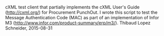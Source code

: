 cXML test client that partially implements the cXML User's Guide (http://cxml.org/) for Procurement PunchOut.
I wrote this script to test the Message Authentication Code (MAC) as part of an implementation of Infor M3 (http://www.infor.com/product-summary/erp/m3/).
Thibaud Lopez Schneider, 2015-08-31
